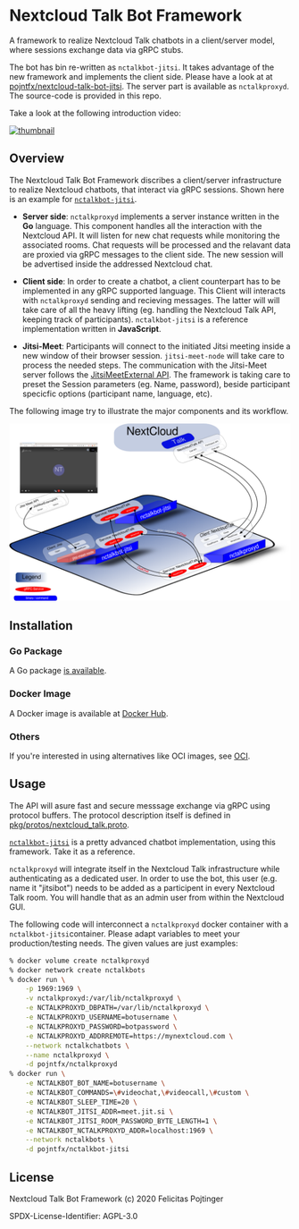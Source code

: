 # Nextcloud Talk Bot Framework

A framework to realize Nextcloud Talk chatbots in a client/server model, where sessions exchange data via gRPC stubs.

The bot has bin re-written as `nctalkbot-jitsi`. It takes advantage of the new framework and implements the client side.
Please have a look at at [pojntfx/nextcloud-talk-bot-jitsi](https://github.com/pojntfx/nextcloud-talk-bot-jitsi).
The server part is available as `nctalkproxyd`. The source-code is provided in this repo.

Take a look at the following introduction video:

[![thumbnail](https://i3.ytimg.com/vi/WRYlHDGApZo/maxresdefault.jpg)](https://www.youtube.com/watch?v=WRYlHDGApZo)

## Overview

The Nextcloud Talk Bot Framework discribes a client/server infrastructure to realize Nextcloud chatbots,
that interact via gRPC sessions. Shown here is an example for [`nctalkbot-jitsi`](https://github.com/pojntfx/nextcloud-talk-bot-jitsi).

- **Server side**:
  `nctalkproxyd` implements a server instance written in the **Go** language. This component
  handles all the interaction with the Nextcloud API. It will listen for new chat requests while
  monitoring the associated rooms. Chat requests will be processed and the relavant data are proxied
  via gRPC messages to the client side. The new session will be advertised inside the addressed Nextcloud chat.

- **Client side**:
  In order to create a chatbot, a client counterpart has to be implemented in any gRPC supported language.
  This Client will interacts with `nctalkproxyd` sending and recieving messages. The latter will will take care
  of all the heavy lifting (eg. handling the Nextcloud Talk API, keeping track of participants).
  `nctalkbot-jitsi` is a reference implementation written in **JavaScript**.

- **Jitsi-Meet**:
  Participants will connect to the initiated Jitsi meeting inside a new window of their browser session.
  `jitsi-meet-node` will take care to process the needed steps. The communication with the Jitsi-Meet server
  follows the [JitsiMeetExternal API](ttps://github.com/jitsi/jitsi-meet/blob/master/doc/api.md).
  The framework is taking care to preset the Session parameters (eg. Name, password), beside participant
  specicfic options (participant name, language, etc).

The following image try to illustrate the major components and its workflow.

![nctalkbot-framework.png](./images/nctalkbot-framework.png)

## Installation

### Go Package

A Go package [is available](https://pkg.go.dev/mod/github.com/pojntfx/nextcloud-talk-bot-framework).

### Docker Image

A Docker image is available at [Docker Hub](https://hub.docker.com/r/pojntfx/nctalkproxyd).

### Others

If you're interested in using alternatives like OCI images, see [OCI](./OCI.md).

## Usage

The API will asure fast and secure messsage exchange via gRPC using protocol buffers. The protocol description
itself is defined in [pkg/protos/nextcloud_talk.proto](./pkg/protos/nextcloud_talk.proto).

[`nctalkbot-jitsi`](https://github.com/pojntfx/nextcloud-talk-bot-jitsi) is a pretty advanced chatbot implementation,
using this framework. Take it as a reference.

`nctalkproxyd` will integrate itself in the Nextcloud Talk infrastructure while authenticating as a dedicated user.
In order to use the bot, this user (e.g. name it "jitsibot") needs to be added as a participent in every Nextcloud Talk room.
You will handle that as an admin user from within the Nextcloud GUI.

The following code will interconnect a `nctalkproxyd` docker container with a `nctalkbot-jitsi`container.
Please adapt variables to meet your production/testing needs. The given values are just examples:

```bash
% docker volume create nctalkproxyd
% docker network create nctalkbots
% docker run \
	-p 1969:1969 \
	-v nctalkproxyd:/var/lib/nctalkproxyd \
	-e NCTALKPROXYD_DBPATH=/var/lib/nctalkproxyd \
	-e NCTALKPROXYD_USERNAME=botusername \
	-e NCTALKPROXYD_PASSWORD=botpassword \
	-e NCTALKPROXYD_ADDRREMOTE=https://mynextcloud.com \
	--network nctalkchatbots \
	--name nctalkproxyd \
	-d pojntfx/nctalkproxyd
% docker run \
	-e NCTALKBOT_BOT_NAME=botusername \
	-e NCTALKBOT_COMMANDS=\#videochat,\#videocall,\#custom \
	-e NCTALKBOT_SLEEP_TIME=20 \
	-e NCTALKBOT_JITSI_ADDR=meet.jit.si \
	-e NCTALKBOT_JITSI_ROOM_PASSWORD_BYTE_LENGTH=1 \
	-e NCTALKBOT_NCTALKPROXYD_ADDR=localhost:1969 \
	--network nctalkbots \
	-d pojntfx/nctalkbot-jitsi
```

## License

Nextcloud Talk Bot Framework (c) 2020 Felicitas Pojtinger

SPDX-License-Identifier: AGPL-3.0
